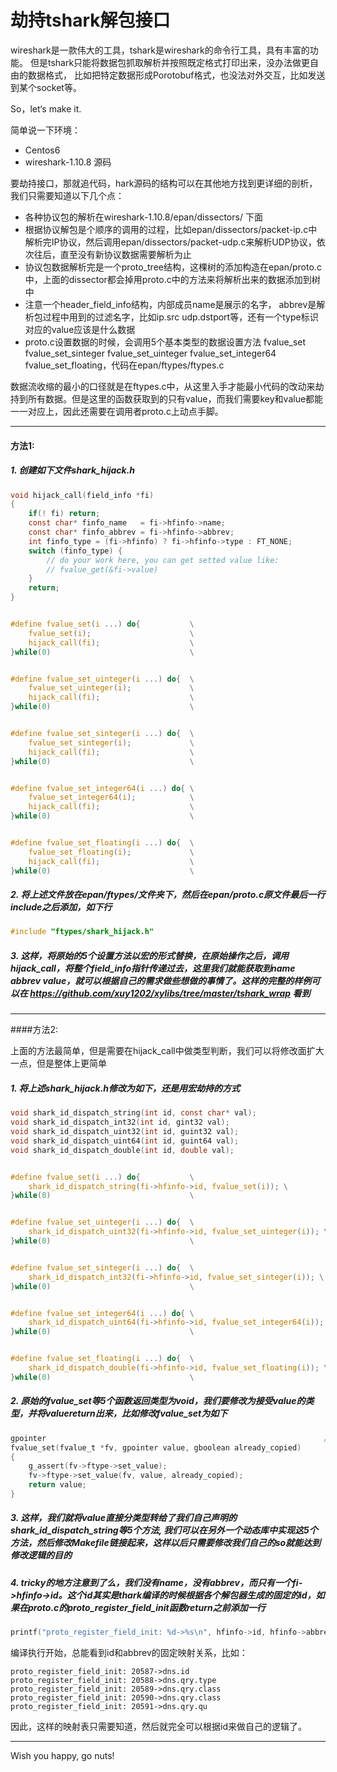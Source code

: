 劫持tshark解包接口
====

wireshark是一款伟大的工具，tshark是wireshark的命令行工具，具有丰富的功能。
但是tshark只能将数据包抓取解析并按照既定格式打印出来，没办法做更自由的数据格式，
比如把特定数据形成Porotobuf格式，也没法对外交互，比如发送到某个socket等。


So，let‘s make it.


简单说一下环境：

* Centos6
* wireshark-1.10.8 源码


要劫持接口，那就追代码，hark源码的结构可以在其他地方找到更详细的剖析，我们只需要知道以下几个点：

* 各种协议包的解析在wireshark-1.10.8/epan/dissectors/ 下面
* 根据协议解包是个顺序的调用的过程，比如epan/dissectors/packet-ip.c中解析完IP协议，然后调用epan/dissectors/packet-udp.c来解析UDP协议，依次往后，直至没有新协议数据需要解析为止
* 协议包数据解析完是一个proto_tree结构，这棵树的添加构造在epan/proto.c中，上面的dissector都会掉用proto.c中的方法来将解析出来的数据添加到树中
* 注意一个header_field_info结构，内部成员name是展示的名字， abbrev是解析包过程中用到的过滤名字，比如ip.src udp.dstport等，还有一个type标识对应的value应该是什么数据
* proto.c设置数据的时候，会调用5个基本类型的数据设置方法 fvalue_set fvalue_set_sinteger fvalue_set_uinteger fvalue_set_integer64 fvalue_set_floating，代码在epan/ftypes/ftypes.c


数据流收缩的最小的口径就是在ftypes.c中，从这里入手才能最小代码的改动来劫持到所有数据。但是这里的函数获取到的只有value，而我们需要key和value都能一一对应上，因此还需要在调用者proto.c上动点手脚。

---
#### 方法1:


##### 1. 创建如下文件shark_hijack.h


```C
void hijack_call(field_info *fi)
{
    if(! fi) return;
    const char* finfo_name   = fi->hfinfo->name;
    const char* finfo_abbrev = fi->hfinfo->abbrev;
    int finfo_type = (fi->hfinfo) ? fi->hfinfo->type : FT_NONE;
    switch (finfo_type) {
        // do your work here, you can get setted value like:
        // fvalue_get(&fi->value)
    }
    return;
}


#define fvalue_set(i ...) do{           \
    fvalue_set(i);                      \
    hijack_call(fi);                    \
}while(0)                               \


#define fvalue_set_uinteger(i ...) do{  \
    fvalue_set_uinteger(i);             \
    hijack_call(fi);                    \
}while(0)                               \


#define fvalue_set_sinteger(i ...) do{  \
    fvalue_set_sinteger(i);             \
    hijack_call(fi);                    \
}while(0)                               \


#define fvalue_set_integer64(i ...) do{ \
    fvalue_set_integer64(i);            \
    hijack_call(fi);                    \
}while(0)                               \


#define fvalue_set_floating(i ...) do{  \
    fvalue_set_floating(i);             \
    hijack_call(fi);                    \
}while(0)                               \
```

##### 2. 将上述文件放在epan/ftypes/文件夹下，然后在epan/proto.c原文件最后一行include之后添加，如下行

```C
#include "ftypes/shark_hijack.h"
```

##### 3. 这样，将原始的5个设置方法以宏的形式替换，在原始操作之后，调用hijack_call，将整个field_info指针传递过去，这里我们就能获取到name abbrev value，就可以根据自己的需求做些想做的事情了。这样的完整的样例可以在 https://github.com/xuy1202/xylibs/tree/master/tshark_wrap 看到


---
####方法2: 


上面的方法最简单，但是需要在hijack_call中做类型判断，我们可以将修改面扩大一点，但是整体上更简单
##### 1. 将上述shark_hijack.h修改为如下，还是用宏劫持的方式


```C
void shark_id_dispatch_string(int id, const char* val);
void shark_id_dispatch_int32(int id, gint32 val);
void shark_id_dispatch_uint32(int id, guint32 val);
void shark_id_dispatch_uint64(int id, guint64 val);
void shark_id_dispatch_double(int id, double val);


#define fvalue_set(i ...) do{           \
    shark_id_dispatch_string(fi->hfinfo->id, fvalue_set(i)); \
}while(0)                               \


#define fvalue_set_uinteger(i ...) do{  \
    shark_id_dispatch_uint32(fi->hfinfo->id, fvalue_set_uinteger(i)); \
}while(0)                               \


#define fvalue_set_sinteger(i ...) do{  \
    shark_id_dispatch_int32(fi->hfinfo->id, fvalue_set_sinteger(i)); \
}while(0)                               \


#define fvalue_set_integer64(i ...) do{ \
    shark_id_dispatch_uint64(fi->hfinfo->id, fvalue_set_integer64(i)); \
}while(0)                               \


#define fvalue_set_floating(i ...) do{  \
    shark_id_dispatch_double(fi->hfinfo->id, fvalue_set_floating(i)); \
}while(0)                               \
```

##### 2. 原始的fvalue_set等5个函数返回类型为void，我们要修改为接受value的类型，并将valuereturn出来，比如修改fvalue_set为如下


```C
gpointer                                                              // 将void换成接受的value的类型
fvalue_set(fvalue_t *fv, gpointer value, gboolean already_copied)
{
    g_assert(fv->ftype->set_value);
    fv->ftype->set_value(fv, value, already_copied);
    return value;                                                      // 这里是修改的return
}
```

##### 3. 这样，我们就将value直接分类型转给了我们自己声明的shark_id_dispatch_string等5个方法, 我们可以在另外一个动态库中实现这5个方法，然后修改Makefile链接起来，这样以后只需要修改我们自己的so就能达到修改逻辑的目的

##### 4. tricky的地方注意到了么，我们没有name，没有abbrev，而只有一个fi->hfinfo->id。这个id其实是thark编译的时候根据各个解包器生成的固定的id，如果在proto.c的proto_register_field_init函数return之前添加一行


```C
printf("proto_register_field_init: %d->%s\n", hfinfo->id, hfinfo->abbrev);
```

编译执行开始，总能看到id和abbrev的固定映射关系，比如：


```
proto_register_field_init: 20587->dns.id
proto_register_field_init: 20588->dns.qry.type
proto_register_field_init: 20589->dns.qry.class
proto_register_field_init: 20590->dns.qry.class
proto_register_field_init: 20591->dns.qry.qu
```

因此，这样的映射表只需要知道，然后就完全可以根据id来做自己的逻辑了。


---

Wish you happy, go nuts!





